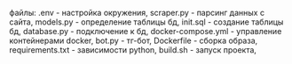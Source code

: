 файлы:
.env - настройка окружения,
scraper.py - парсинг данных с сайта,
models.py - определение таблицы бд,
init.sql - создание таблицы бд,
database.py - подключение к бд,
docker-compose.yml - управление контейнерами docker,
bot.py - тг-бот,
Dockerfile - сборка образа,
requirements.txt - зависимости python,
build.sh - запуск проекта,
